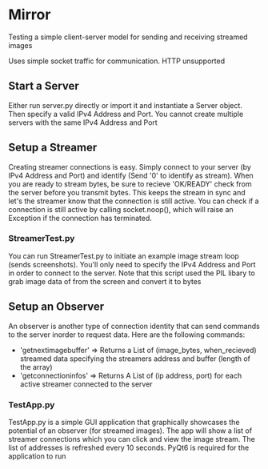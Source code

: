 # Mirror
Testing a simple client-server model for sending and receiving streamed images

Uses simple socket traffic for communication. HTTP unsupported

## Start a Server
Either run server.py directly or import it and instantiate a Server object.
Then specify a valid IPv4 Address and Port. You cannot create multiple servers with the same IPv4 Address and Port

## Setup a Streamer
Creating streamer connections is easy.
Simply connect to your server (by IPv4 Address and Port) and identify (Send '0' to identify as stream). When you are ready to stream bytes, be sure to recieve 'OK/READY' check from the server before you transmit bytes. This keeps the stream in sync and let's the streamer know that the connection is still active. You can check if a connection is still active by calling socket.noop(), which will raise an Exception if the connection has terminated.

### StreamerTest.py
You can run StreamerTest.py to initiate an example image stream loop (sends screenshots). You'll only need to specify the IPv4 Address and Port in order to connect to the server. Note that this script used the PIL libary to grab image data of from the screen and convert it to bytes

## Setup an Observer
An observer is another type of connection identity that can send commands to the server inorder to request data. Here are the following commands:
- 'getnextimagebuffer' => Returns a List of (image_bytes, when_recieved) streamed data specifying the streamers address and buffer (length of the array)
- 'getconnectioninfos' => Returns A List of (ip address, port) for each active streamer connected to the server

### TestApp.py
TestApp.py is a simple GUI application that graphically showcases the potential of an observer (for streamed images). The app will show a list of streamer connections which you can click and view the image stream. The list of addresses is refreshed every 10 seconds. PyQt6 is required for the application to run
